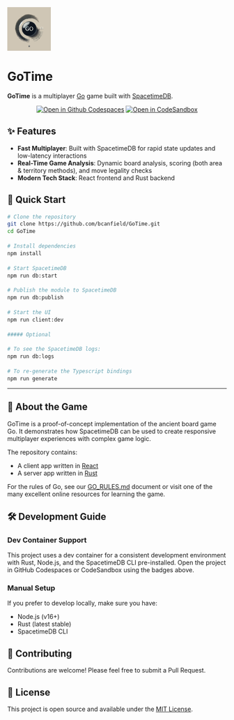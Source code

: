<img src="client/public/go.svg" width="100" height="100" alt="GoTime Logo"/>

# GoTime

**GoTime** is a multiplayer [Go](https://en.wikipedia.org/wiki/Go_(game)) game built with [SpacetimeDB](https://spacetimedb.com/).

<p align="center">
  <a href="https://codespaces.new/bcanfield/GoTime"><img src="https://img.shields.io/badge/Open%20in-Github%20Codespaces-blue?style=flat-square&logo=github" alt="Open in Github Codespaces"></a>
  <a href="https://codesandbox.io/p/github/bcanfield/GoTime/main"><img src="https://img.shields.io/badge/Open%20in-CodeSandbox-blue?style=flat-square&logo=codesandbox" alt="Open in CodeSandbox"></a>
</p>

## ✨ Features

- **Fast Multiplayer**: Built with SpacetimeDB for rapid state updates and low-latency interactions
- **Real-Time Game Analysis**: Dynamic board analysis, scoring (both area & territory methods), and move legality checks
- **Modern Tech Stack**: React frontend and Rust backend

## 🚀 Quick Start

```bash
# Clone the repository
git clone https://github.com/bcanfield/GoTime.git
cd GoTime

# Install dependencies
npm install

# Start SpacetimeDB
npm run db:start

# Publish the module to SpacetimeDB
npm run db:publish

# Start the UI
npm run client:dev

##### Optional

# To see the SpacetimeDB logs:
npm run db:logs

# To re-generate the Typescript bindings
npm run generate
```

---

## 📖 About the Game

GoTime is a proof-of-concept implementation of the ancient board game Go. It demonstrates how SpacetimeDB can be used to create responsive multiplayer experiences with complex game logic.

The repository contains:
- A client app written in [React](https://react.dev/)  
- A server app written in [Rust](https://www.rust-lang.org/)

For the rules of Go, see our [GO_RULES.md](/GO_RULES.md) document or visit one of the many excellent online resources for learning the game.

## 🛠️ Development Guide

### Dev Container Support

This project uses a dev container for a consistent development environment with Rust, Node.js, and the SpacetimeDB CLI pre-installed. Open the project in GitHub Codespaces or CodeSandbox using the badges above.

### Manual Setup

If you prefer to develop locally, make sure you have:
- Node.js (v16+)
- Rust (latest stable)
- SpacetimeDB CLI


## 🤝 Contributing

Contributions are welcome! Please feel free to submit a Pull Request.

## 📝 License

This project is open source and available under the [MIT License](LICENSE).



